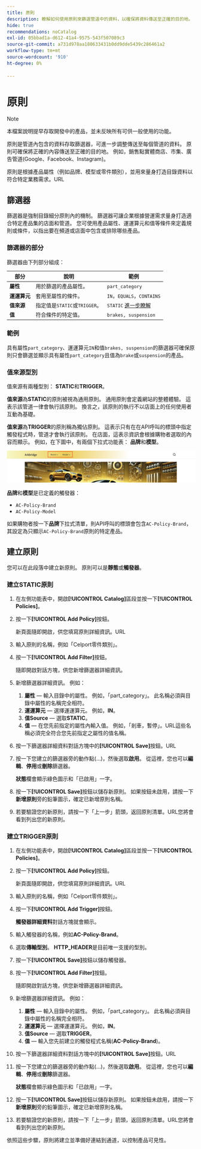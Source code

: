 ```yaml
---
title: 原則
description: 瞭解如何使用原則來篩選管道中的資料，以確保將資料傳送至正確的目的地。
hide: true
recommendations: noCatalog
exl-id: 05bbad1a-d612-41a4-9575-543f507089c3
source-git-commit: a731d978aa180633431b0dd9dde5439c286461a2
workflow-type: tm+mt
source-wordcount: '910'
ht-degree: 0%

---
```


# 原則

>[!NOTE]
>
>本檔案說明提早存取開發中的產品，並未反映所有可供一般使用的功能。

原則是管道內包含的資料存取篩選器，可進一步調整傳送至每個管道的資料。 原則可確保將正確的內容傳送至正確的目的地。 例如，銷售點實體商店、市集、廣告管道(Google、Facebook、Instagram)。

原則是根據產品屬性（例如品牌、模型或零件類別），並用來量身打造目錄資料以符合特定業務需求。&#x200B;URL

## 篩選器

篩選器是強制目錄細分原則內的機制。 篩選器可讓企業根據營運需求量身打造適合特定產品集的店面和管道。 您可使用產品屬性、運運算元和值等條件來定義規則或條件，以指出要在頻道或店面中包含或排除哪些產品。

### 篩選器的部分

篩選器由下列部分組成：

| 部分 | 說明 | 範例 |
|---|---|---|
| **屬性** | 用於篩選的產品屬性。 | `part_category` |
| **運運算元** | 套用至屬性的條件。 | `IN`，`EQUALS`，`CONTAINS` |
| **值來源** | 指定值是`STATIC`或`TRIGGER`。 | `STATIC` [進一步瞭解](#value-source-types) |
| **值** | 符合條件的特定值。 | `brakes, suspension` |

### 範例

具有屬性`part_category`、運運算元`IN`和值`brakes, suspension`的篩選器可確保原則只會篩選並顯示具有屬性`part_category`且值為`brake`或`suspension`的產品。

### 值來源型別

值來源有兩種型別： **STATIC**&#x200B;和&#x200B;**TRIGGER**。

**值來源**&#x200B;為&#x200B;**STATIC**&#x200B;的原則被視為通用原則。 通用原則會定義網站的整體體驗。 這表示該管道一律會執行該原則。 換言之，該原則的執行不以店面上的任何使用者互動為基礎。

**值來源**&#x200B;為&#x200B;**TRIGGER**&#x200B;的原則稱為獨佔原則。 這表示只有在在API呼叫的標頭中指定觸發程式時，管道才會執行該原則。 在店面，這表示資訊會根據購物者選取的內容而顯示。 例如，在下圖中，有兩個下拉式功能表： **品牌**&#x200B;和&#x200B;**模型**。

![店面上的觸發值來源](../assets/policy-trigger.png)

**品牌**&#x200B;和&#x200B;**模型**&#x200B;是已定義的觸發器：

- `AC-Policy-Brand`
- `AC-Policy-Model`

如果購物者按一下&#x200B;**品牌**&#x200B;下拉式清單，則API呼叫的標頭會包含`AC-Policy-Brand`，其設定為只顯示`AC-Policy-Brand`原則的特定產品。

## 建立原則

您可以在此段落中建立新原則。 原則可以是&#x200B;**靜態**&#x200B;或&#x200B;**觸發器**。

### 建立STATIC原則

1. 在左側功能表中，開啟&#x200B;**[!UICONTROL Catalog]**&#x200B;區段並按一下&#x200B;**[!UICONTROL Policies]**。

1. 按一下&#x200B;**[!UICONTROL Add Policy]**&#x200B;按鈕。

   新頁面隨即開啟，供您填寫原則詳細資訊。&#x200B;URL

1. 輸入原則的名稱，例如「Celport零件類別」。

1. 按一下&#x200B;**[!UICONTROL Add Filter]**&#x200B;按鈕。

   隨即開啟對話方塊，供您新增篩選器詳細資訊。

1. 新增篩選器詳細資訊。 例如：

   1. **屬性** — 輸入目錄中的屬性。 例如，「part_category」。 此名稱必須與目錄中屬性的名稱完全相符。
   1. **運運算元** — 選擇運運算元。 例如，**IN**。&#x200B;
   1. **值Source** — 選取&#x200B;**STATIC**。&#x200B;
   1. **值** — 在您先前指定的屬性內輸入值。 例如，「剎車，暫停」。&#x200B;URL這些名稱必須完全符合您先前指定之屬性的值名稱。

1. 按一下篩選器詳細資料對話方塊中的&#x200B;**[!UICONTROL Save]**&#x200B;按鈕。&#x200B;URL

1. 按一下您建立的篩選器旁的動作點(...)，然後選取&#x200B;**啟用**。 從這裡，您也可以&#x200B;**編輯**、**停用**&#x200B;或&#x200B;**刪除**&#x200B;篩選器。

   **狀態**&#x200B;欄會顯示綠色圖示和「已啟用」一字。

1. 按一下&#x200B;**[!UICONTROL Save]**&#x200B;按鈕以儲存新原則&#x200B;。 如果按鈕未啟用，請按一下&#x200B;**新增原則**&#x200B;旁的鉛筆圖示，確定已新增原則名稱。

1. 若要驗證您的新原則，請按一下「上一步」箭頭，返回原則清單。&#x200B;URL您將會看到列出您的新原則。

### 建立TRIGGER原則

1. 在左側功能表中，開啟&#x200B;**[!UICONTROL Catalog]**&#x200B;區段並按一下&#x200B;**[!UICONTROL Policies]**。

1. 按一下&#x200B;**[!UICONTROL Add Policy]**&#x200B;按鈕。

   新頁面隨即開啟，供您填寫原則詳細資訊。&#x200B;URL

1. 輸入原則的名稱，例如「Celport零件類別」。

1. 按一下&#x200B;**[!UICONTROL Add Trigger]**&#x200B;按鈕。

   **觸發器詳細資料**&#x200B;對話方塊就會顯示。

1. 輸入觸發器的名稱，例如&#x200B;**AC-Policy-Brand**。

1. 選取&#x200B;**傳輸型別**。 **HTTP_HEADER**&#x200B;是目前唯一支援的型別。

1. 按一下&#x200B;**[!UICONTROL Save]**&#x200B;按鈕以儲存觸發器。

1. 按一下&#x200B;**[!UICONTROL Add Filter]**&#x200B;按鈕。

   隨即開啟對話方塊，供您新增篩選器詳細資訊。

1. 新增篩選器詳細資訊。 例如：

   1. **屬性** — 輸入目錄中的屬性。 例如，「part_category」。 此名稱必須與目錄中屬性的名稱完全相符。
   1. **運運算元** — 選擇運運算元。 例如，**IN**。&#x200B;
   1. **值Source** — 選取&#x200B;**TRIGGER**&#x200B;。
   1. **值** — 輸入您先前建立的觸發程式名稱(**AC-Policy-Brand**)。

1. 按一下篩選器詳細資料對話方塊中的&#x200B;**[!UICONTROL Save]**&#x200B;按鈕。&#x200B;URL

1. 按一下您建立的篩選器旁的動作點(...)，然後選取&#x200B;**啟用**。 從這裡，您也可以&#x200B;**編輯**、**停用**&#x200B;或&#x200B;**刪除**&#x200B;篩選器。

   **狀態**&#x200B;欄會顯示綠色圖示和「已啟用」一字。

1. 按一下&#x200B;**[!UICONTROL Save]**&#x200B;按鈕以儲存新原則&#x200B;。 如果按鈕未啟用，請按一下&#x200B;**新增原則**&#x200B;旁的鉛筆圖示，確定已新增原則名稱。

1. 若要驗證您的新原則，請按一下「上一步」箭頭，返回原則清單。&#x200B;URL您將會看到列出您的新原則。

依照這些步驟，原則將建立並準備好連結到通道，以控制產品可見性。
